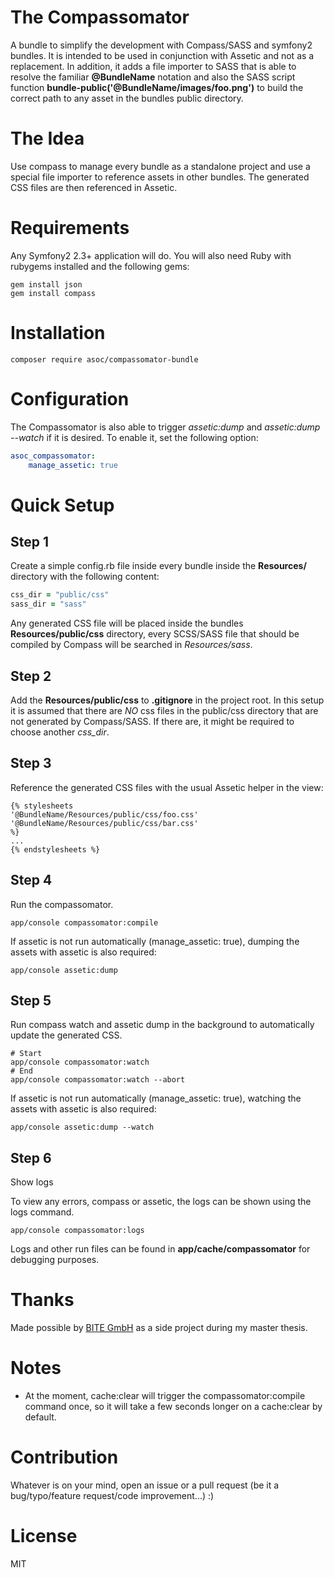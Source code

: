 The Compassomator
=================
A bundle to simplify the development with Compass/SASS and symfony2 bundles. It is intended to be used in conjunction with Assetic and not as a replacement. In addition, it adds a file importer to SASS that is able to resolve the familiar **@BundleName** notation and also the SASS script function **bundle-public('@BundleName/images/foo.png')** to build the correct path to any asset in the bundles public directory.

# The Idea
Use compass to manage every bundle as a standalone project and use a special file importer to reference assets in other bundles. The generated CSS files are then referenced in Assetic.

# Requirements
Any Symfony2 2.3+ application will do. You will also need Ruby with rubygems installed and the following gems:

```shell
gem install json
gem install compass
```

# Installation
```shell
composer require asoc/compassomator-bundle
```

# Configuration
The Compassomator is also able to trigger *assetic:dump* and *assetic:dump --watch* if it is desired. To enable it, set the following option:

```yaml
asoc_compassomator:
	manage_assetic: true
```

# Quick Setup

## Step 1
Create a simple config.rb file inside every bundle inside the **Resources/** directory with the following content:

```ruby
css_dir = "public/css"
sass_dir = "sass"
```

Any generated CSS file will be placed inside the bundles **Resources/public/css** directory, every SCSS/SASS file that should be compiled by Compass will be searched in *Resources/sass*.

## Step 2
Add the **Resources/public/css** to **.gitignore** in the project root. In this setup it is assumed that there are *NO* css files in the public/css directory that are not generated by Compass/SASS. If there are, it might be required to choose another *css_dir*.

## Step 3
Reference the generated CSS files with the usual Assetic helper in the view:

```twig
{% stylesheets
'@BundleName/Resources/public/css/foo.css'
'@BundleName/Resources/public/css/bar.css'
%}
...
{% endstylesheets %}
```

## Step 4
Run the compassomator.

```shell
app/console compassomator:compile
```

If assetic is not run automatically (manage_assetic: true), dumping the assets with assetic is also required:

```shell
app/console assetic:dump
```

## Step 5
Run compass watch and assetic dump in the background to automatically update the generated CSS.

```shell
# Start
app/console compassomator:watch
# End
app/console compassomator:watch --abort
```

If assetic is not run automatically (manage_assetic: true), watching the assets with assetic is also required:

```shell
app/console assetic:dump --watch
```

## Step 6
Show logs

To view any errors, compass or assetic, the logs can be shown using the logs command.

```shell
app/console compassomator:logs
```

Logs and other run files can be found in **app/cache/compassomator** for debugging purposes.

# Thanks
Made possible by [BITE GmbH](https://www.b-ite.de) as a side project during my master thesis.

# Notes
- At the moment, cache:clear will trigger the compassomator:compile command once, so it will take a few seconds longer on a cache:clear by default.

# Contribution
Whatever is on your mind, open an issue or a pull request (be it a bug/typo/feature request/code improvement...) :)

# License
MIT
